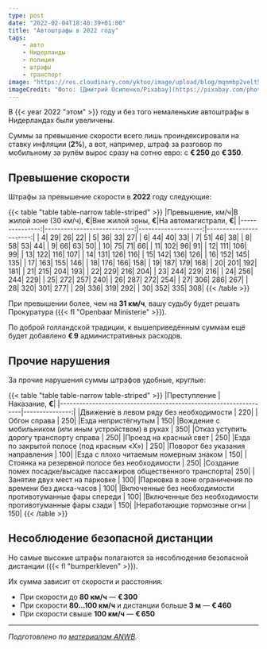 ```yaml
---
type: post
date: "2022-02-04T18:40:39+01:00"
title: "Автоштрафы в 2022 году"
tags:
    - авто
    - Нидерланды
    - полиция
    - штрафы
    - транспорт
image: "https://res.cloudinary.com/yktoo/image/upload/blog/mqnmbp2velt5zzbwoovy.jpg"
imageCredit: "Фото: [Дмитрий Осипенко/Pixabay](https://pixabay.com/photos/video-monitoring-camera-observation-2847442/)."
---
```


В {{< year 2022 "этом" >}} году и без того немаленькие автоштрафы в Нидерландах были увеличены.

Суммы за превышение скорости всего лишь проиндексировали на ставку инфляции (**2%**), а вот, например, штраф за разговор по мобильному за рулём вырос сразу на сотню евро: с **€ 250** до **€ 350**.

## Превышение скорости

Штрафы за превышение скорости в **2022** году следующие:

<!--more-->

{{< table "table table-narrow table-striped" >}}
|Превышение, км/ч|В жилой зоне (30 км/ч), **€**|Вне жилой зоны, **€**|На автомагистрали, **€**|
|---------------:|----------------------------:|--------------------:|-----------------------:|
|               4|                           29|                   26|                      22|
|               5|                           36|                   33|                      27|
|               6|                           44|                   40|                      33|
|               7|                           51|                   46|                      38|
|               8|                           58|                   53|                      44|
|               9|                           66|                   63|                      50|
|              10|                           75|                   71|                      66|
|              11|                          102|                   96|                      91|
|              12|                          111|                  106|                      99|
|              13|                          122|                  116|                     107|
|              14|                          131|                  126|                     116|
|              15|                          142|                  136|                     126|
|              16|                          152|                  145|                     135|
|              17|                          163|                  155|                     146|
|              18|                          176|                  166|                     158|
|              19|                          187|                  179|                     168|
|              20|                          201|                  192|                     181|
|              21|                          215|                  204|                     193|
|              22|                          229|                  216|                     204|
|              23|                          244|                  229|                     216|
|              24|                          256|                  244|                     229|
|              25|                          272|                  257|                     240|
|              26|                          287|                  272|                     254|
|              27|                          306|                  286|                     267|
|              28|                          320|                  301|                     277|
|              29|                          336|                  319|                     292|
|              30|                          352|                  335|                     308|
{{< /table >}}

При превышении более, чем на **31 км/ч**, вашу судьбу будет решать Прокуратура ({{< fl "Openbaar Ministerie" >}}).

По доброй голландской традиции, к вышеприведённым суммам ещё будет добавлено **€ 9** административных расходов.

## Прочие нарушения

За прочие нарушения суммы штрафов удобные, круглые:

{{< table "table table-narrow table-striped" >}}
|Преступление                                                      |Наказание, **€**|
|------------------------------------------------------------------|---------------:|
|Движение в левом ряду без необходимости                           | 220|
|Обгон справа                                                      | 250|
|Езда непристёгнутым                                               | 150|
|Вождение с мобильником (или иным устройством) в руках             | 350|
|Отказ уступить дорогу транспорту справа                           | 250|
|Проезд на красный свет                                            | 250|
|Езда по закрытой полосе (под красным «X»)                         | 250|
|Поворот без указания направления                                  | 100|
|Езда с плохо читаемым номерным знаком                             | 150|
|Стоянка на резервной полосе без необходимости                     | 250|
|Создание помех посадке/высадке пассажиров общественного транспорта| 250|
|Занятие двух мест на парковке                                     | 100|
|Парковка в зоне ограничения по времени без диска-часов            | 100|
|Включенные без необходимости противотуманные фары спереди         | 100|
|Включенные без необходимости противотуманные фары сзади           | 150|
|Неработающие тормозные огни                                       | 150|
{{< /table >}}

## Несоблюдение безопасной дистанции

Но самые высокие штрафы полагаются за несоблюдение безопасной дистанции ({{< fl "bumperkleven" >}}).

Их сумма зависит от скорости и расстояния:

* При скорости до **80 км/ч** — **€ 300**
* При скорости **80…100 км/ч** и дистанции больше **3 м** — **€ 460**
* При скорости свыше **100 км/ч** — **€ 650**

---

*Подготовлено по [материалам ANWB](https://www.anwb.nl/verkeer/nieuws/nederland/2022/februari/boetebedragen-2022).*
